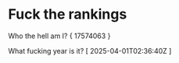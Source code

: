 # Fuck the rankings

Who the hell am I?
{ 17574063 }

What fucking year is it?
[ 2025-04-01T02:36:40Z ]
